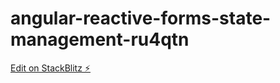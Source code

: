 # angular-reactive-forms-state-management-ru4qtn

[Edit on StackBlitz ⚡️](https://stackblitz.com/edit/angular-reactive-forms-state-management-ru4qtn)